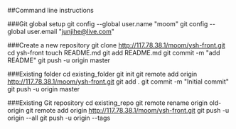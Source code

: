 ##Command line instructions

###Git global setup
git config --global user.name "moom"
git config --global user.email "junjihe@live.com"

###Create a new repository
git clone http://117.78.38.1/moom/ysh-front.git
cd ysh-front
touch README.md
git add README.md
git commit -m "add README"
git push -u origin master

###Existing folder
cd existing_folder
git init
git remote add origin http://117.78.38.1/moom/ysh-front.git
git add .
git commit -m "Initial commit"
git push -u origin master

###Existing Git repository
cd existing_repo
git remote rename origin old-origin
git remote add origin http://117.78.38.1/moom/ysh-front.git
git push -u origin --all
git push -u origin --tags
